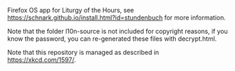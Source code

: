 Firefox OS app for Liturgy of the Hours, see https://schnark.github.io/install.html?id=stundenbuch for more information.

Note that the folder l10n-source is not included for copyright reasons, if you know the password, you can re-generated these files with decrypt.html.

Note that this repository is managed as described in https://xkcd.com/1597/.


